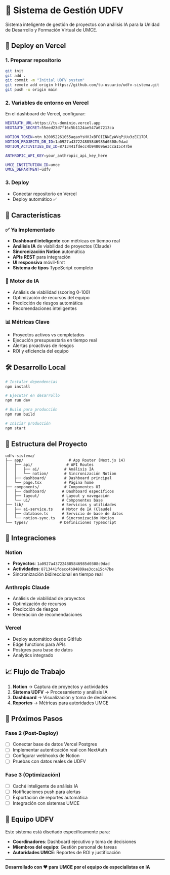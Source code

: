 # 🎯 Sistema de Gestión UDFV

Sistema inteligente de gestión de proyectos con análisis IA para la Unidad de Desarrollo y Formación Virtual de UMCE.

## 🚀 Deploy en Vercel

### 1. Preparar repositorio
```bash
git init
git add .
git commit -m "Initial UDFV system"
git remote add origin https://github.com/tu-usuario/udfv-sistema.git
git push -u origin main
```

### 2. Variables de entorno en Vercel
En el dashboard de Vercel, configurar:

```bash
NEXTAUTH_URL=https://tu-dominio.vercel.app
NEXTAUTH_SECRET=55eed23d7f16c5b1124ae547a67213ca

NOTION_TOKEN=ntn_b20052261055agaoYsHVJxBFOIINNEyWVqPiUu3zEC17Dl
NOTION_PROJECTS_DB_ID=1a0927a437224885846985d0308c9dad
NOTION_ACTIVITIES_DB_ID=8713441fdecc4b94809ae3cca15c47be

ANTHROPIC_API_KEY=your_anthropic_api_key_here

UMCE_INSTITUTION_ID=umce
UMCE_DEPARTMENT=udfv
```

### 3. Deploy
- Conectar repositorio en Vercel
- Deploy automático ✅

## 🎯 Características

### ✅ Ya Implementado
- **Dashboard inteligente** con métricas en tiempo real
- **Análisis IA** de viabilidad de proyectos (Claude)
- **Sincronización Notion** automática
- **APIs REST** para integración
- **UI responsiva** móvil-first
- **Sistema de tipos** TypeScript completo

### 🧠 Motor de IA
- Análisis de viabilidad (scoring 0-100)
- Optimización de recursos del equipo
- Predicción de riesgos automática
- Recomendaciones inteligentes

### 📊 Métricas Clave
- Proyectos activos vs completados
- Ejecución presupuestaria en tiempo real
- Alertas proactivas de riesgos
- ROI y eficiencia del equipo

## 🛠️ Desarrollo Local

```bash
# Instalar dependencias
npm install

# Ejecutar en desarrollo
npm run dev

# Build para producción
npm run build

# Iniciar producción
npm start
```

## 📁 Estructura del Proyecto

```
udfv-sistema/
├── app/                    # App Router (Next.js 14)
│   ├── api/               # API Routes
│   │   ├── ai/           # Análisis IA
│   │   └── notion/       # Sincronización Notion
│   ├── dashboard/        # Dashboard principal
│   └── page.tsx          # Página home
├── components/           # Componentes UI
│   ├── dashboard/       # Dashboard específicos
│   ├── layout/          # Layout y navegación
│   └── ui/              # Componentes base
├── lib/                 # Servicios y utilidades
│   ├── ai-service.ts    # Motor de IA (Claude)
│   ├── database.ts      # Servicio de base de datos
│   └── notion-sync.ts   # Sincronización Notion
└── types/              # Definiciones TypeScript
```

## 🔗 Integraciones

### Notion
- **Proyectos**: `1a0927a437224885846985d0308c9dad`
- **Actividades**: `8713441fdecc4b94809ae3cca15c47be`
- Sincronización bidireccional en tiempo real

### Anthropic Claude
- Análisis de viabilidad de proyectos
- Optimización de recursos
- Predicción de riesgos
- Generación de recomendaciones

### Vercel
- Deploy automático desde GitHub
- Edge functions para APIs
- Postgres para base de datos
- Analytics integrado

## 📈 Flujo de Trabajo

1. **Notion** → Captura de proyectos y actividades
2. **Sistema UDFV** → Procesamiento y análisis IA
3. **Dashboard** → Visualización y toma de decisiones
4. **Reportes** → Métricas para autoridades UMCE

## 🎯 Próximos Pasos

### Fase 2 (Post-Deploy)
- [ ] Conectar base de datos Vercel Postgres
- [ ] Implementar autenticación real con NextAuth
- [ ] Configurar webhooks de Notion
- [ ] Pruebas con datos reales de UDFV

### Fase 3 (Optimización)
- [ ] Caché inteligente de análisis IA
- [ ] Notificaciones push para alertas
- [ ] Exportación de reportes automática
- [ ] Integración con sistemas UMCE

## 👥 Equipo UDFV

Este sistema está diseñado específicamente para:
- **Coordinadores**: Dashboard ejecutivo y toma de decisiones
- **Miembros del equipo**: Gestión personal de tareas
- **Autoridades UMCE**: Reportes de ROI y justificación

---

**Desarrollado con ❤️ para UMCE por el equipo de especialistas en IA**